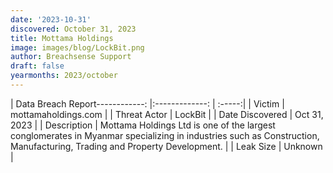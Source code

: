```yaml
---
date: '2023-10-31'
discovered: October 31, 2023
title: Mottama Holdings
image: images/blog/LockBit.png
author: Breachsense Support
draft: false
yearmonths: 2023/october
---
```


| Data Breach Report------------:     |:-------------:    | :-----:|
| Victim      | mottamaholdings.com      | 
| Threat Actor      | LockBit      | 
| Date Discovered      | Oct 31, 2023      | 
| Description      | Mottama Holdings Ltd is one of the largest conglomerates in Myanmar specializing in industries such as Construction, Manufacturing, Trading and Property Development.      | 
| Leak Size      | Unknown      | 


